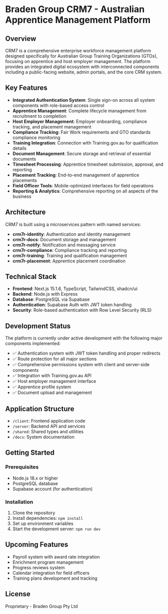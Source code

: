 # Braden Group CRM7 - Australian Apprentice Management Platform

## Overview

CRM7 is a comprehensive enterprise workforce management platform designed specifically for Australian Group Training Organizations (GTOs), focusing on apprentice and host employer management. The platform provides an integrated digital ecosystem with interconnected components including a public-facing website, admin portals, and the core CRM system.

## Key Features

- **Integrated Authentication System**: Single sign-on across all system components with role-based access control
- **Apprentice Management**: Complete lifecycle management from recruitment to completion
- **Host Employer Management**: Employer onboarding, compliance tracking, and placement management
- **Compliance Tracking**: Fair Work requirements and GTO standards compliance monitoring
- **Training Integration**: Connection with Training.gov.au for qualification details
- **Document Management**: Secure storage and retrieval of essential documents
- **Timesheet Processing**: Apprentice timesheet submission, approval, and reporting
- **Placement Tracking**: End-to-end management of apprentice placements
- **Field Officer Tools**: Mobile-optimized interfaces for field operations
- **Reporting & Analytics**: Comprehensive reporting on all aspects of the business

## Architecture

CRM7 is built using a microservices pattern with named services:

- **crm7r-identity**: Authentication and identity management
- **crm7r-docs**: Document storage and management
- **crm7r-notify**: Notification and messaging service
- **crm7r-compliance**: Compliance tracking and reporting
- **crm7r-training**: Training and qualification management
- **crm7r-placement**: Apprentice placement coordination

## Technical Stack

- **Frontend**: Next.js 15.1.6, TypeScript, TailwindCSS, shadcn/ui
- **Backend**: Node.js with Express
- **Database**: PostgreSQL via Supabase
- **Authentication**: Supabase Auth with JWT token handling
- **Security**: Role-based authentication with Row Level Security (RLS)

## Development Status

The platform is currently under active development with the following major components implemented:

- ✅ Authentication system with JWT token handling and proper redirects
- ✅ Route protection for all major sections
- ✅ Comprehensive permissions system with client and server-side components
- ✅ Integration with Training.gov.au API
- ✅ Host employer management interface
- ✅ Apprentice profile system
- ✅ Document upload and management

## Application Structure

- `/client`: Frontend application code
- `/server`: Backend API and services
- `/shared`: Shared types and utilities
- `/docs`: System documentation

## Getting Started

### Prerequisites

- Node.js 18.x or higher
- PostgreSQL database
- Supabase account (for authentication)

### Installation

1. Clone the repository
2. Install dependencies: `npm install`
3. Set up environment variables
4. Start the development server: `npm run dev`

## Upcoming Features

- Payroll system with award rate integration
- Enrichment program management
- Progress reviews system
- Calendar integration for field officers
- Training plans development and tracking

## License

Proprietary - Braden Group Pty Ltd
